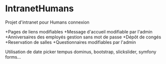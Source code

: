 # IntranetHumans


Projet d'intranet pour Humans connexion

+Pages de liens modifiables
+Message d'accueil modifiable par l'admin
+Anniversaires des employés gestion sans mot de passe
+Dépôt de congés
+Reservation de salles
+Questionnaires modifiables par l'admin

Utilisation de date picker tempus dominus, bootstrap, slickslider, symfony forms...
